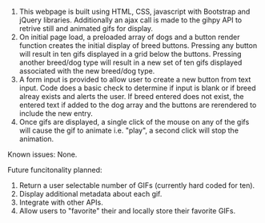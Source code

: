 1. This webpage is built using HTML, CSS, javascript with Bootstrap and jQuery libraries.  Additionally an ajax call is made to the gihpy API to retrive still and animated gifs for display. 
2. On initial page load, a preloaded array of dogs and a button render function creates the initial display of breed buttons.  Pressing any button will result in ten gifs displayed in a grid below the buttons.  Pressing another breed/dog type will result in a new set of ten gifs displayed associated with the new breed/dog type.
3. A form input is provided to allow user to create a new button from text input.  Code does a basic check to determine if input is blank or if breed alreay exists and alerts the user.  If breed entered does not exist, the entered text if added to the dog array and the buttons are rerendered to include the new entry.
4. Once gifs are displayed, a single click of the mouse on any of the gifs will cause the gif to animate i.e. "play", a second click will stop the animation.

Known issues:  None.

Future funcitonality planned:  
1. Return a user selectable number of GIFs (currently hard coded for ten).
2. Display additional metadata about each gif.
3. Integrate with other APIs.
4. Allow users to "favorite" their and locally store their favorite GIFs. 
